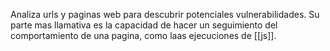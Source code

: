 Analiza urls y paginas web para descubrir potenciales vulnerabilidades. Su parte mas llamativa es la capacidad de hacer un seguimiento del comportamiento de una pagina, como laas ejecuciones de [[js]].